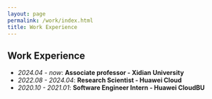 ```yaml
---
layout: page
permalink: /work/index.html
title: Work Experience
---
```


Work Experience
----------
- *2024.04 - now*:  **Associate professor - Xidian University**
- *2022.08 - 2024.04*:  **Research Scientist - Huawei Cloud**
- *2020.10 - 2021.01*: **Software Engineer Intern - Huawei CloudBU**